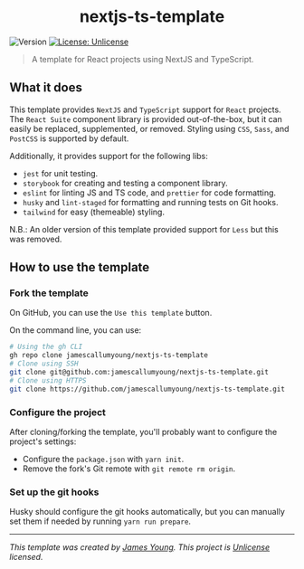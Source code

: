 <h1 align="center">nextjs-ts-template</h1>
<p>
  <img alt="Version" src="https://img.shields.io/badge/version-0.2.0-blue.svg?cacheSeconds=2592000" />
  <a href="./LICENSE" target="_blank">
    <img alt="License: Unlicense" src="https://img.shields.io/badge/License-Unlicense-yellow.svg" />
  </a>
</p>

> A template for React projects using NextJS and TypeScript.

## What it does
This template provides `NextJS` and `TypeScript` support for `React` projects.
The `React Suite` component library is provided out-of-the-box, but it can
easily be replaced, supplemented, or removed. Styling using `CSS`, `Sass`,
and `PostCSS` is supported by default.

Additionally, it provides support for the following libs:
- `jest` for unit testing.
- `storybook` for creating and testing a component library.
- `eslint` for linting JS and TS code, and `prettier` for code formatting.
- `husky` and `lint-staged` for formatting and running tests on Git hooks.
- `tailwind` for easy (themeable) styling.

N.B.: An older version of this template provided support for `Less` but this
was removed. 

## How to use the template
### Fork the template
On GitHub, you can use the `Use this template` button.

On the command line, you can use:

```sh
# Using the gh CLI
gh repo clone jamescallumyoung/nextjs-ts-template
# Clone using SSH
git clone git@github.com:jamescallumyoung/nextjs-ts-template.git
# Clone using HTTPS
git clone https://github.com/jamescallumyoung/nextjs-ts-template.git
```

### Configure the project
After cloning/forking the template, you'll probably want to configure the
project's settings:

- Configure the `package.json` with `yarn init`.
- Remove the fork's Git remote with `git remote rm origin`.

### Set up the git hooks
Husky should configure the git hooks automatically, but you can manually 
set them if needed by running `yarn run prepare`.

***
_This template was created️ by [James Young](https://github.com/jamescallumyoung).
This project is [Unlicense](./LICENSE) licensed._